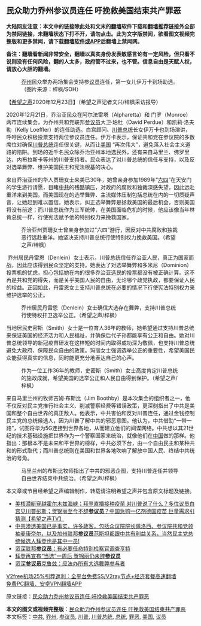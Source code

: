  <h2>民众助力乔州参议员连任 吁挽救美国结束共产罪恶</h2> <p class="notice"><b>大陆网友注意：本文中的链接除此处和文末的<a href="https://github.com/bannedbook/fanqiang" >翻墙</a>软件下载和<a href="https://github.com/killgcd/justmysocks/blob/master/README.md">翻墙推荐</a>链接外全部为禁网链接，未翻墙状态下打不开，请勿点击。此为文字版禁闻，欲看图文视频完整版和更多禁闻，请下载<a href="https://github.com/bannedbook/fanqiang">翻墙软件或APP</a>后翻墙上禁闻网。</p><p>备注：翻墙看新闻非常安全，翻墙以真实身份发表敏感言论有一定风险，但只看不说则没有任何风险，翻的人太多，政府管不过来，也不管。信息自由是天赋人权，请放心大胆的翻墙。</b></p>  <div class="entry"> <figure><figcaption><a href="https://www.bannedbook.org/bnews/tag/%E4%B9%94%E5%B7%9E/" class="st_tag internal_tag" rel="tag" title="标签 乔州 下的日志">乔州</a>民众举办两场集会支持参<a href="https://www.bannedbook.org/bnews/tag/%e8%ae%ae%e5%91%98/" class="st_tag internal_tag" rel="tag" title="标签 议员 下的日志">议员</a>连任，第一女儿伊万卡到场助选。（图片来源：梓枫/SOH）</figcaption></figure> <p>【<span class='wp_keywordlink_affiliate'><a href="https://www.soundofhope.org" title="希望之声" target="_blank">希望之声</a></span>2020年12月23日】（希望之声记者文兴/梓枫采访报导）</p> <p>2020年12月21日，乔治亚民众在阿尔法雷塔（Alpharetta）和 门罗（Monroe）两市连续集会，为乔州共和党联邦<a href="https://www.bannedbook.org/bnews/tag/%e5%8f%82%e8%ae%ae%e5%91%98/" class="st_tag internal_tag" rel="tag" title="标签 参议员 下的日志">参议员</a>大卫‧珀杜（David Perdue）和凯莉‧洛夫勒（Kelly Loeffler）的连任助选。白宫顾问、<a href="https://www.bannedbook.org/bnews/tag/%e5%b7%9d%e6%99%ae/" class="st_tag internal_tag" rel="tag" title="标签 川普 下的日志">川普</a><a href="https://www.bannedbook.org/bnews/tag/%e6%80%bb%e7%bb%9f/" class="st_tag internal_tag" rel="tag" title="标签 总统 下的日志">总统</a>长女伊万卡也到场演讲，呼吁民众积极投票支持两位参议员连任。伊万卡表示，保证共和党在参议院的多数席位对确保<a href="https://www.bannedbook.org/bnews/tag/%E5%B7%9D%E6%99%AE%E6%80%BB%E7%BB%9F/" class="st_tag internal_tag" rel="tag" title="标签 川普总统 下的日志">川普总统</a>连任很关键，从而让<a href="https://www.bannedbook.org/bnews/tag/%e7%be%8e%e5%9b%bd/" class="st_tag internal_tag" rel="tag" title="标签 美国 下的日志">美国</a> “再次伟大”，避免落入社会主义道路的陷阱。到场的近千名民众除乔治亚州本地选民外，还有来自马里兰、佛罗里达、内布拉斯卡等州的川普支持者。民众表达了对川普总统的信任与支持，以及反对选举舞弊、维护美国民主和宪法根基的决心。</p>  <p>来自乔治亚州的华人贾珊女士来美已30年，她曾亲身参加1989年“<span class='wp_keywordlink'><a href="https://www.bannedbook.org/forum2/topic2509.html" title="《中国六四真相》" target="_blank">六四</a></span>”在天安门的学生游行请愿，目睹<a href="https://www.bannedbook.org/bnews/tag/%e4%b8%ad%e5%85%b1/" class="st_tag internal_tag" rel="tag" title="标签 中共 下的日志">中共</a>的残酷镇压，对政府的腐败和独裁深感失望，因此远赴重洋来到美国。而美国现在的选举舞弊、主流媒体压制包括总统在内的一切质疑声音，让她赶到难以置信。她表示，纠正选举舞弊是拯救美国的最后机会，否则美国将没有前途；而川普总统作为三军统帅，在美国面临危机的时候，他应该像当年林肯总统一样，行使宪法赋予他的特别权力来挽救国家。</p> <figure><figcaption>乔治亚州贾珊女士曾亲身参加过“六四”游行，因反对中共腐败和独裁恶行远赴重洋。她坚决支持川普总统行使特别权力挽救美国。（希望之声/梓枫）</figcaption></figure> <p> 乔州居民丹雷恩（Denlein）女士表示，川普总统信任乔治亚人民，真正为国家而战，因此应该得到民众坚定的支持。她表达了对选举舞弊和多米尼（Dominion）投票机的忧虑，担心包括她在内的很多乔治亚选民的投票都没有被正确计算。这不再是共和党的得失，而是关乎美国人民的自由，无论哪个政党执政，都要保证人民的权益。正因如此，丹雷恩女士支持川普总统在必要的情况下行使宪法特别权力来维护选举的公正。</p>  <figure><figcaption>乔州居民丹雷恩（Denlein）女士确信大选存在舞弊，支持川普总统行使特权扞卫选举公正。（希望之声/梓枫）</figcaption></figure> <p>当地居民史密斯（Smith）女士是一位育人36年的教师，她希望通过支持川普总统来保证美国的经济活力和人民福祉，并确保后代子孙都能享有公正和自由。她对川普总统领导的新冠疫苗研发在这样短的时间内取得成功深为敬佩，也支持川普总统避免大政府、保障民众自由的政策。玛丽女士强调选举公正的重要性，希望美国民众能获得真实的信息，同时能更充分地表达自己的心声。</p> <figure><figcaption>作为一位工作36年的教师，史密斯（Smith）女士高度肯定川普总统的施政成就，希望美国的选举公正和人民自由得到保护。（希望之声/梓枫）</figcaption></figure> <p>来自马里兰州的牧师吉姆·布斯比（Jim Boothby）是本次集会的组织者之一，他不仅反对民主党推行社会主义、削减警察经费等错误政策，更深刻指出了中共是美国和整个自由世界的真正敌人。他表示，中共害怕和反对川普连任，通过金钱控制民主党的总统候选人，因为川普了解中共的邪恶意图。他认为，中共借助“一带一路”，试图将华为5G连接到世界各地，从而建立他们的间谍网络。中共想以其21世纪的技术基础设施把世界作为一个警察国家来统治，就像他们在<span class='wp_keywordlink_affiliate'><a href="https://www.bannedbook.org/" title="中国" target="_blank">中国</a></span>做的那样。他指出：那根本不是未来和平世界的榜样，中共必须下台，由一个自由民主和某种共和的形式取代；而川普总统则在美国和世界各地吹响了解放中国人民、终结中共统治的号角。</p>  <figure><figcaption>马里兰州的布斯比牧师指出了中共的邪恶企图，支持川普连任并领导自由世界结束中共统治。（希望之声/梓枫）</figcaption></figure> <p>本文章或节目经希望之声编辑制作，转载请注明希望之声并包含原文标题及链接。</p> <ul class='op-related-articles' title='相关阅读'> <li><a href='https://www.bannedbook.org/bnews/cbnews/20201223/1453063.html' target='_blank'>美核潜艇穿越霍尔木兹海峡；拜登直播接种疫苗  对川普说了什么？多位议员白宫见川普彭斯；贺锦丽至今不辞<b>参议员</b>？中国急购一亿剂德国疫苗 巨量需求引猜测【希望之声TV】</a></li> <li><a href='https://www.bannedbook.org/bnews/bannedvideo/20201222/1453014.html' target='_blank'>中共渗透美国已是事实，许多政客，包括众议院院长佩洛西、参议院共和党领袖麦康奈尔，以及加州联邦<b>参议员</b>范斯坦都跟中共有利益关系，当然民主党总统候选人拜登也是其中一员!</a></li> <li><a href='https://www.bannedbook.org/bnews/comments/20201222/1452995.html' target='_blank'>资深联邦<b>参议员</b>：有必要任命特别检察官调查亨特</a></li> <li><a href='https://www.bannedbook.org/bnews/comments/20201222/1452621.html' target='_blank'>拜登再宣布“当选”一周后 贺锦丽仍未辞<b>参议员</b></a></li> <li><a href='https://www.bannedbook.org/bnews/comments/20201222/1452410.html' target='_blank'>资深<b>参议员</b>克鲁兹：应法办所有大选舞弊参与者</a></li> </ul> <p class="texttj"> <a href="https://github.com/bannedbook/fanqiang/wiki/V2ray%E6%9C%BA%E5%9C%BA" target="_blank">V2free机场25%引荐返利：全平台免费SS/V2ray节点+经济套餐高速翻墙</a><br/> <a href="https://github.com/bannedbook/fanqiang/wiki/%E7%A6%81%E9%97%BB%E7%BD%91%E5%AE%89%E5%8D%93%E7%BF%BB%E5%A2%99%E6%96%B0%E9%97%BBAPP" target="_blank">免费PC翻墙、安卓VPN翻墙APP</a></p><p>原文链接：<a class="src_link"  href="https://www.soundofhope.org/post/456397" target="_blank">民众助力乔州参议员连任 吁挽救美国结束共产罪恶</a></p> <a name='sharetosocial'></a>       <div><b>本文的图文或视频完整版</b>：<a href='https://www.bannedbook.org/bnews/comments/20201223/1453647.html'>民众助力乔州参议员连任 吁挽救美国结束共产罪恶</a></div>  </div><!--END ENTRY--> <div class="postfooter"> <div>本文标签：<a href="https://www.bannedbook.org/bnews/tag/%e4%b8%ad%e5%85%b1/" rel="tag">中共</a>, <a href="https://www.bannedbook.org/bnews/tag/%E4%B9%94%E5%B7%9E/" rel="tag">乔州</a>, <a href="https://www.bannedbook.org/bnews/tag/%e5%8f%82%e8%ae%ae%e5%91%98/" rel="tag">参议员</a>, <a href="https://www.bannedbook.org/bnews/tag/%e5%b7%9d%e6%99%ae/" rel="tag">川普</a>, <a href="https://www.bannedbook.org/bnews/tag/%E5%B7%9D%E6%99%AE%E6%80%BB%E7%BB%9F/" rel="tag">川普总统</a>, <a href="https://www.bannedbook.org/bnews/tag/%e6%80%bb%e7%bb%9f/" rel="tag">总统</a>, <a href="https://www.bannedbook.org/bnews/tag/%E7%BD%AA%E6%81%B6/" rel="tag">罪恶</a>, <a href="https://www.bannedbook.org/bnews/tag/%e7%be%8e%e5%9b%bd/" rel="tag">美国</a>, <a href="https://www.bannedbook.org/bnews/tag/%e8%ae%ae%e5%91%98/" rel="tag">议员</a></div>  </div><!--END POSTFOOTER--> 